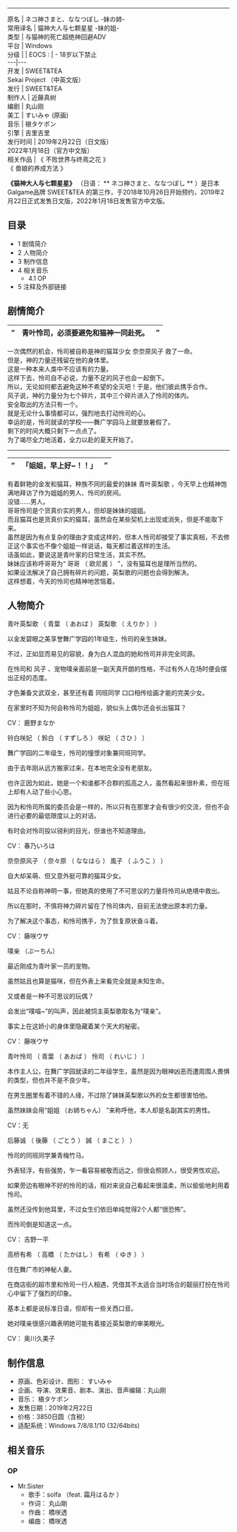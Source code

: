 ---  
原名  |  ネコ神さまと、ななつぼし -妹の姉-   
常用译名  |  猫神大人与七颗星星 -妹的姐-   
类型  |  与猫神的死亡超绝神回避ADV   
平台  |  Windows   
分级  |  |  EOCS  :  |  \- 18岁以下禁止   
---|---  
开发  |  SWEET&TEA    
Sekai Project  （中英文版）  
发行  |  SWEET&TEA   
制作人  |  近藤真树   
编剧  |  丸山刚   
美工  |  すいみゃ  (原画)   
音乐  |  槇タケポン   
引擎  |  吉里吉里   
发行时间  |  2019年2月22日（日文版）   
2022年1月18日（官方中文版）  
相关作品  |  《  不败世界与终焉之花  》   
《  兽娘的养成方法  》  
  
**《猫神大人与七颗星星》** （日语： ** ネコ神さまと、ななつぼし  ** ）是日本Galgame品牌  SWEET&TEA
的第三作，于2018年10月26日开始预约，2019年2月22日正式发售日文版，2022年1月18日发售官方中文版。

##  目录

  * 1  剧情简介 
  * 2  人物简介 
  * 3  制作信息 
  * 4  相关音乐 
    * 4.1  OP 
  * 5  注释及外部链接 

##  剧情简介

“  |  **青叶怜司，必须要避免和猫神一同赴死。** |  ”   
---|---|---  
  
一次偶然的机会，怜司被自称是神的猫耳少女  奈奈原风子  救了一命。  
但是，神的力量还残留在他的身体里。  
这是一种本来人类中不应该有的力量。  
这样下去，怜司自不必说，力量不足的风子也会一起倒下。  
所以，无论如何都去避免这种不希望的全灭吧！于是，他们彼此携手合作。  
风子说，神的力量分为七个碎片，其中三个碎片进入了怜司的体内。  
安全取出的方法只有一个。  
就是无论什么事情都可以，强烈地去打动怜司的心。  
幸运的是，怜司就读的学校——舞广学园马上就要放暑假了。  
剩下的时间大概只剩下一点点了。  
为了竭尽全力地活着，全力以赴的夏天开始了。

* * *

“  |  **「姐姐，早上好~！！」** |  ”   
---|---|---  
  
有着鲜艳的金发和猫耳，种族不同的最爱的妹妹  青叶英梨歌  ，今天早上也精神饱满地拜访了作为姐姐的男人、怜司的房间。  
没错……男人。  
哥哥怜司是个货真价实的男人，但却是妹妹的姐姐。  
而且猫耳也是货真价实的猫耳，虽然会在某些契机上出现或消失，但是不能取下来。  
虽然是因为有点复杂的理由才变成这样的，但本人怜司却接受了事实真相，不去修正这个事实也不像个姐姐一样说话，每天都过着这样的生活。  
话虽如此，要说这是青叶家的日常生活，其实不然。  
妹妹应该称呼哥哥为“  哥哥  （  欧尼酱  ）  ”，没有猫耳也是理所当然的。  
如果设法解决了自己拥有碎片的问题，英梨歌的问题也会得到解决。  
这样想着，今天的怜司也精神地苦恼着。

##  人物简介

青叶英梨歌  （  青葉  （  あおば  ）  英梨歌  （  えりか  ）  ）

以金发碧眼之美享誉舞广学园的1年级生，怜司的亲生妹妹。

不过，正如显而易见的容貌，身为白人混血的她和怜司并非完全同源。

在怜司和  风子  、宠物噗亲面前是一副天真开朗的性格，不过有外人在场时便会摆出正经的态度。

才色兼备文武双全，甚至还有着  同班同学  口口相传绘画才能的完美少女。

在家里时不知为何会称怜司为姐姐，貌似头上偶尔还会长出猫耳？

CV：  鹿野まなか

铃白咲妃  （  鈴白  （  すずしろ  ）  咲妃  （  さひ  ）  ）

舞广学园的二年级生，怜司的憧憬对象兼同班同学。

由于去年刚从远方搬家过来，在本地完全没有老朋友。

也许正因为如此，她是一个和谁都不合群的孤高之人，虽然看起来很朴素，但在班上却有人动了些小心思。

因为和怜司所属的委员会是一样的，所以只有在那里才会有很少的交流，但也不会进行必要的最低限度以上的对话。

有时会对怜司投以锐利的目光，但谁也不知道理由。

CV：  春乃いろは

奈奈原风子  （  奈々原  （  ななはら  ）  風子  （  ふうこ  ）  ）

自大却呆萌、但又意外挺可靠的猫耳少女。

姑且不论自称神明一事，但她真的使用了不可思议的力量将怜司从绝境中救出。

所以在那时，不慎将神力碎片留在了怜司体内，目前无法使出原本的力量。

为了解决这个事态，和怜司携手，为了恢复原状奋斗着。

CV：  藤咲ウサ

噗亲  （ぷーちん）

最近刚成为青叶家一员的宠物。

虽然姑且也算是猫咪，但在外表上来看完全就是未知生命。

又或者是一种不可思议的玩偶？

会发出“噗喵~”的叫声，因此被饲主英梨歌取名为“噗亲”。

事实上在这娇小的身体里隐藏着某个天大的秘密。

CV：  藤咲ウサ

青叶怜司  （  青葉  （  あおば  ）  怜司  （  れいじ  ）  ）

本作主人公，在舞广学园就读的二年级学生，虽然是因为眼神凶恶而遭周围人畏惧的类型，但也并不是不良少年。

在男生圈里有着不错的人缘，不过除了妹妹英梨歌以外的女生都很害怕他。

虽然妹妹会用“姐姐  （お姉ちゃん）  ”来称呼他，本人却是名副其实的男性。

CV：无

后藤诚  （  後藤  （  ごとう  ）  誠  （  まこと  ）  ）

怜司的同班同学兼青梅竹马。

外表轻浮，有些强势，乍一看容易被敬而远之，但很会照顾人，很受男性欢迎。

如果旁边有眼神不好的怜司的话，相对来说自己看起来很温柔，所以偷偷地利用着怜司。

虽然还没传到他耳里，不过女生们依旧单纯觉得2个人都“很恐怖”。

而怜司倒是知道这一点。

CV：  吉野一平

高桥有希  （  高橋  （  たかはし  ）  有希  （  ゆき  ）  ）

住在舞广市的神秘人妻。

在商店街的超市里和怜司一行人相遇，凭借其不太适合当时场合的靓丽打扮在怜司心中留下了强烈的印象。

基本上都是说标准日语，但却有一些关西口音。

她对噗亲很感兴趣表明她可能有着接近英梨歌的审美眼光。

CV：  奥川久美子

##  制作信息

  * 原画、色彩设计、图形：  すいみゃ 
  * 企画、导演、效果音、剧本、演出、音声编辑：丸山刚 
  * 音乐：  槇タケポン 
  * 发售日期：2019年2月22日 
  * 价格：3850日圆（含税） 
  * 适配系统：Windows 7/8/8.1/10 (32/64bits) 

##  相关音乐

###  OP

  * Mr.Sister 
    * 歌手：solfa （feat.  霜月はるか  ） 
    * 作词：  丸山剛 
    * 作曲：  橋咲透 
    * 编曲：  橋咲透 